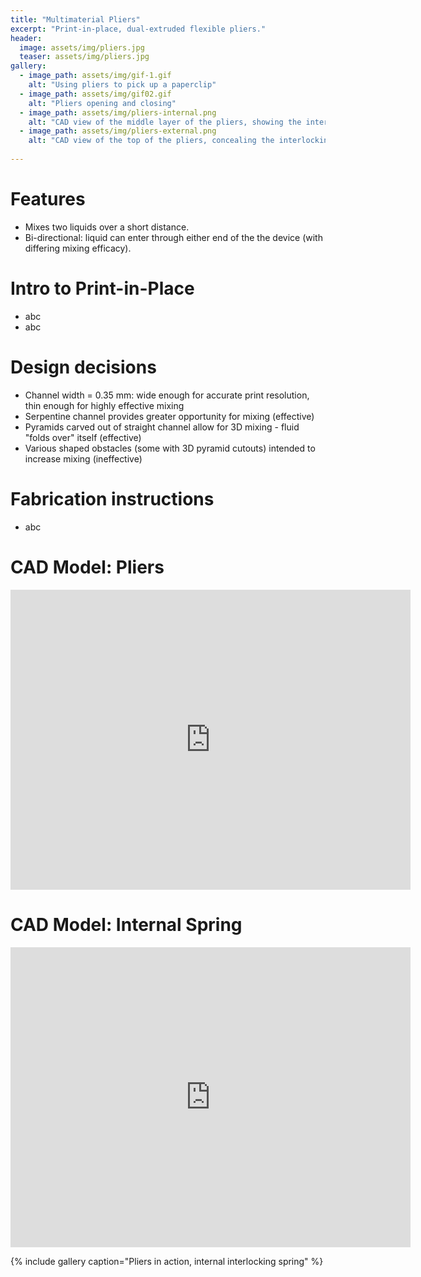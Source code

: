 ```yaml
---
title: "Multimaterial Pliers"
excerpt: "Print-in-place, dual-extruded flexible pliers."
header:
  image: assets/img/pliers.jpg
  teaser: assets/img/pliers.jpg
gallery:
  - image_path: assets/img/gif-1.gif
    alt: "Using pliers to pick up a paperclip"
  - image_path: assets/img/gif02.gif
    alt: "Pliers opening and closing"
  - image_path: assets/img/pliers-internal.png
    alt: "CAD view of the middle layer of the pliers, showing the interlocking spring"
  - image_path: assets/img/pliers-external.png
    alt: "CAD view of the top of the pliers, concealing the interlocking spring"
   
---
```


# Features
* Mixes two liquids over a short distance.
* Bi-directional: liquid can enter through either end of the the device (with differing mixing efficacy).

# Intro to Print-in-Place
* abc
* abc

# Design decisions
* Channel width = 0.35 mm: wide enough for accurate print resolution, thin enough for highly effective mixing
* Serpentine channel provides greater opportunity for mixing (effective)
* Pyramids carved out of straight channel allow for 3D mixing - fluid "folds over" itself (effective)
* Various shaped obstacles (some with 3D pyramid cutouts) intended to increase mixing (ineffective)

# Fabrication instructions
* abc

# CAD Model: Pliers
<iframe src="https://vanderbilt643.autodesk360.com/shares/public/SH512d4QTec90decfa6e18ad48dceab920b5?mode=embed" width="640" height="480" allowfullscreen="true" webkitallowfullscreen="true" mozallowfullscreen="true"  frameborder="0"></iframe>

# CAD Model: Internal Spring
<iframe src="https://vanderbilt643.autodesk360.com/shares/public/SH512d4QTec90decfa6e4cb22dce40be087c?mode=embed" width="640" height="480" allowfullscreen="true" webkitallowfullscreen="true" mozallowfullscreen="true"  frameborder="0"></iframe>

{% include gallery caption="Pliers in action, internal interlocking spring" %}
